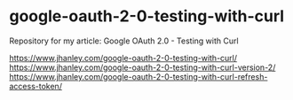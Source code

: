 # google-oauth-2-0-testing-with-curl
Repository for my article: Google OAuth 2.0 - Testing with Curl

https://www.jhanley.com/google-oauth-2-0-testing-with-curl/
https://www.jhanley.com/google-oauth-2-0-testing-with-curl-version-2/
https://www.jhanley.com/google-oauth-2-0-testing-with-curl-refresh-access-token/
